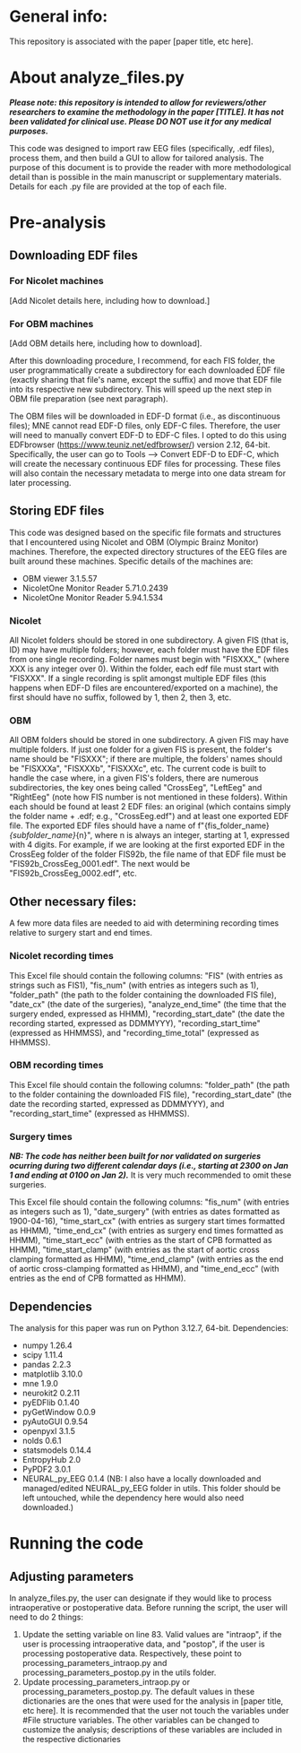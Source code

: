# General info:
This repository is associated with the paper [paper title, etc here].

# About analyze_files.py
***Please note: this repository is intended to allow for reviewers/other researchers to examine the methodology in the paper [TITLE]. It has not been validated for clinical use. Please DO NOT use it for any medical purposes.***

This code was designed to import raw EEG files (specifically, .edf files), process them, and then build a GUI to allow for tailored analysis. The purpose of this document is to provide the reader with more methodological detail than is possible in the main manuscript or supplementary materials. Details for each .py file are provided at the top of each file.

# Pre-analysis
## Downloading EDF files
### For Nicolet machines
[Add Nicolet details here, including how to download.]

### For OBM machines
[Add OBM details here, including how to download].

After this downloading procedure, I recommend, for each FIS folder, the user programmatically create a subdirectory for each downloaded EDF file (exactly sharing that file's name, except the suffix) and move that EDF file into its respective new subdirectory. This will speed up the next step in OBM file preparation (see next paragraph).

The OBM files will be downloaded in EDF-D format (i.e., as discontinuous files); MNE cannot read EDF-D files, only EDF-C files. Therefore, the user will need to manually convert EDF-D to EDF-C files. I opted to do this using EDFbrowser (https://www.teuniz.net/edfbrowser/) version 2.12, 64-bit. Specifically, the user can go to Tools --> Convert EDF-D to EDF-C, which will create the necessary continuous EDF files for processing. These files will also contain the necessary metadata to merge into one data stream for later processing.

## Storing EDF files
This code was designed based on the specific file formats and structures that I encountered using Nicolet and OBM (Olympic Brainz Monitor) machines. Therefore, the expected directory structures of the EEG files are built around these machines. Specific details of the machines are:

- OBM viewer 3.1.5.57
- NicoletOne Monitor Reader 5.71.0.2439
- NicoletOne Monitor Reader 5.94.1.534

### Nicolet
All Nicolet folders should be stored in one subdirectory. A given FIS (that is, ID) may have multiple folders; however, each folder must have the EDF files from one single recording. Folder names must begin with "FISXXX_" (where XXX is any integer over 0). Within the folder, each edf file must start with "FISXXX". If a single recording is split amongst multiple EDF files (this happens when EDF-D files are encountered/exported on a machine), the first should have no suffix, followed by 1, then 2, then 3, etc.

### OBM
All OBM folders should be stored in one subdirectory. A given FIS may have multiple folders. If just one folder for a given FIS is present, the folder's name should be "FISXXX"; if there are multiple, the folders' names should be "FISXXXa", "FISXXXb", "FISXXXc", etc. The current code is built to handle the case where, in a given FIS's folders, there are numerous subdirectories, the key ones being called "CrossEeg", "LeftEeg" and "RightEeg" (note how FIS number is not mentioned in these folders). Within each should be found at least 2 EDF files: an original (which contains simply the folder name + .edf; e.g., "CrossEeg.edf") and at least one exported EDF file. The exported EDF files should have a name of f"{fis_folder_name}_{subfolder_name}_{n}", where n is always an integer, starting at 1, expressed with 4 digits. For example, if we are looking at the first exported EDF in the CrossEeg folder of the folder FIS92b, the file name of that EDF file must be "FIS92b_CrossEeg_0001.edf". The next would be "FIS92b_CrossEeg_0002.edf", etc. 

## Other necessary files:
A few more data files are needed to aid with determining recording times relative to surgery start and end times.
### Nicolet recording times
This Excel file should contain the following columns: "FIS" (with entries as strings such as FIS1), "fis_num" (with entries as integers such as 1), "folder_path" (the path to the folder containing the downloaded FIS file), "date_cx" (the date of the surgeries), "analyze_end_time" (the time that the surgery ended, expressed as HHMM), "recording_start_date" (the date the recording started, expressed as DDMMYYY), "recording_start_time" (expressed as HHMMSS), and "recording_time_total" (expressed as HHMMSS).
### OBM recording times
This Excel file should contain the following columns: "folder_path" (the path to the folder containing the downloaded FIS file), "recording_start_date" (the date the recording started, expressed as DDMMYYY), and "recording_start_time" (expressed as HHMMSS).
### Surgery times
***NB: The code has neither been built for nor validated on surgeries ocurring during two different calendar days (i.e., starting at 2300 on Jan 1 and ending at 0100 on Jan 2).*** It is very much recommended to omit these surgeries.

This Excel file should contain the following columns: "fis_num" (with entries as integers such as 1), "date_surgery" (with entries as dates formatted as 1900-04-16), "time_start_cx" (with entries as surgery start times formatted as HHMM), "time_end_cx" (with entries as surgery end times formatted as HHMM), "time_start_ecc" (with entries as the start of CPB formatted as HHMM), "time_start_clamp" (with entries as the start of aortic cross clamping formatted as HHMM), "time_end_clamp" (with entries as the end of aortic cross-clamping formatted as HHMM), and "time_end_ecc" (with entries as the end of CPB formatted as HHMM).

## Dependencies
The analysis for this paper was run on Python 3.12.7, 64-bit. 
Dependencies:
 - numpy 1.26.4
 - scipy 1.11.4
 - pandas 2.2.3
 - matplotlib 3.10.0
 - mne 1.9.0
 - neurokit2 0.2.11
 - pyEDFlib 0.1.40
 - pyGetWindow 0.0.9
 - pyAutoGUI 0.9.54
 - openpyxl 3.1.5
 - nolds 0.6.1
 - statsmodels 0.14.4
 - EntropyHub 2.0
 - PyPDF2 3.0.1
 - NEURAL_py_EEG 0.1.4 (NB: I also have a locally downloaded and managed/edited NEURAL_py_EEG folder in utils. This folder should be left untouched, while the dependency here would also need downloaded.)

# Running the code
## Adjusting parameters
In analyze_files.py, the user can designate if they would like to process intraoperative or postoperative data. Before running the script, the user will need to do 2 things:
  1. Update the setting variable on line 83. Valid values are "intraop", if the user is processing intraoperative data, and "postop", if the user is processing postoperative data. Respectively, these point to processing_parameters_intraop.py and processing_parameters_postop.py in the utils folder.
  2. Update processing_parameters_intraop.py or processing_parameters_postop.py. The default values in these dictionaries are the ones that were used for the analysis in [paper title, etc here]. It is recommended that the user not touch the variables under #File structure variables. The other variables can be changed to customize the analysis; descriptions of these variables are included in the respective dictionaries
